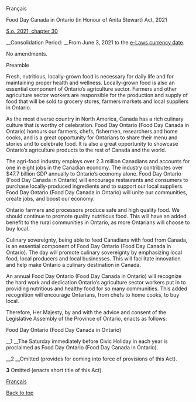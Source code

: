 [<a id="Top"></a>Français](http://www.ontario.ca/fr/lois/loi/21f30)

Food Day Canada in Ontario \(in Honour of Anita Stewart\) Act, 2021

[S\.o\. 2021, chapter 30](https://www.ontario.ca/laws/statute/s21030)

__Consolidation Period: __From June 3, 2021 to the [e\-Laws currency date](http://www.e-laws.gov.on.ca/navigation?file=currencyDates&lang=en)\.

No amendments\.

Preamble

Fresh, nutritious, locally\-grown food is necessary for daily life and for maintaining proper health and wellness\. Locally\-grown food is also an essential component of Ontario’s agriculture sector\. Farmers and other agriculture sector workers are responsible for the production and supply of food that will be sold to grocery stores, farmers markets and local suppliers in Ontario\.

As the most diverse country in North America, Canada has a rich culinary culture that is worthy of celebration\. Food Day Ontario \(Food Day Canada in Ontario\) honours our farmers, chefs, fishermen, researchers and home cooks, and is a great opportunity for Ontarians to share their menu and stories and to celebrate food\. It is also a great opportunity to showcase Ontario’s agriculture products to the rest of Canada and the world\.

The agri\-food industry employs over 2\.3 million Canadians and accounts for one in eight jobs in the Canadian economy\. The industry contributes over $47\.7 billion GDP annually to Ontario’s economy alone\. Food Day Ontario \(Food Day Canada in Ontario\) will encourage restaurants and consumers to purchase locally\-produced ingredients and to support our local suppliers\. Food Day Ontario \(Food Day Canada in Ontario\) will unite our communities, create jobs, and boost our economy\.

Ontario farmers and processors produce safe and high quality food\. We should continue to promote quality nutritious food\. This will have an added benefit to the rural communities in Ontario, as more Ontarians will choose to buy local\.

Culinary sovereignty, being able to feed Canadians with food from Canada, is an essential component of Food Day Ontario \(Food Day Canada in Ontario\)\. The day will promote culinary sovereignty by emphasizing local food, local producers and local businesses\. This will facilitate innovation and help make Ontario a culinary destination in Canada\.

An annual Food Day Ontario \(Food Day Canada in Ontario\) will recognize the hard work and dedication Ontario’s agriculture sector workers put in to providing nutritious and healthy food for so many communities\. This added recognition will encourage Ontarians, from chefs to home cooks, to buy local\.

Therefore, Her Majesty, by and with the advice and consent of the Legislative Assembly of the Province of Ontario, enacts as follows:

Food Day Ontario \(Food Day Canada in Ontario\)

__1 __The Saturday immediately before Civic Holiday in each year is proclaimed as Food Day Ontario \(Food Day Canada in Ontario\)\.

__2 __Omitted \(provides for coming into force of provisions of this Act\)\.

__3__ Omitted \(enacts short title of this Act\)\.

[Français](http://www.ontario.ca/fr/lois/loi/21f30)

[Back to top](#Top)

